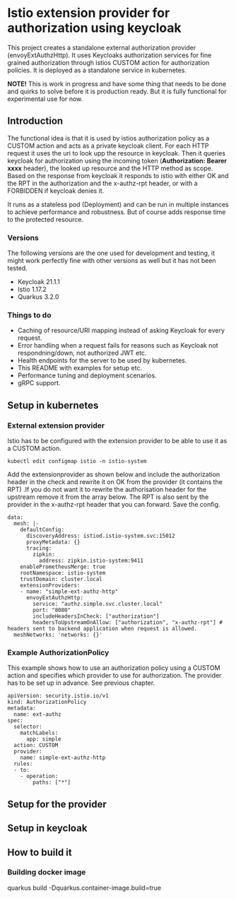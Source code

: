 # Istio extension provider for authorization using keycloak
This project creates a standalone external authorization provider (envoyExtAuthzHttp). It uses Keycloaks authorization services for fine grained authorization through istios CUSTOM action for authorization policies. It is deployed as a standalone service in kubernetes.

**NOTE!** This is work in progress and have some thing that needs to be done and quirks to solve before it is production ready. But it is fully functional for experimental use for now.

## Introduction
The functional idea is that it is used by istios authorization policy as a CUSTOM action and acts as a private keycloak client. For each HTTP request it uses the uri to look upp the resource in keycloak. Then it queries keycloak for authorization using the incoming token (**Authorization: Bearer xxxx** header), the looked up resource and the HTTP method as scope. Based on the response from keycloak it responds to istio with either OK and the RPT in the authorization and the x-authz-rpt header, or with a FORBIDDEN if keycloak denies it.

It runs as a stateless pod (Deployment) and can be run in multiple instances to achieve performance and robustness. But of course adds response time to the protected resource.

### Versions
The following versions are the one used for development and testing, it might work perfectly fine with other versions as well but it has not been tested.
* Keycloak 21.1.1
* Istio 1.17.2
* Quarkus 3.2.0

### Things to do
* Caching of resource/URI mapping instead of asking Keycloak for every request.
* Error handling when a request fails for reasons such as Keycloak not respondning/down, not authorized JWT etc.
* Health endpoints for the server to be used by kubernetes.
* This README with examples for setup etc.
* Performance tuning and deployment scenarios.
* gRPC support.

## Setup in kubernetes

### External extension provider
Istio has to be configured with the extension provider to be able to use it as a CUSTOM action.

```
kubectl edit configmap istio -n istio-system
```
Add the extensionprovider as shown below and include the authorization header in the check and rewrite it on OK from the provider (it contains the RPT) .If you do not want it to rewrite the authorisation header for the upstream remove it from the array below. The RPT is also sent by the provider in the x-authz-rpt header that you can forward. Save the config. 
```
data:
  mesh: |-
    defaultConfig:
      discoveryAddress: istiod.istio-system.svc:15012
      proxyMetadata: {}
      tracing:
        zipkin:
          address: zipkin.istio-system:9411
    enablePrometheusMerge: true
    rootNamespace: istio-system
    trustDomain: cluster.local
    extensionProviders:
    - name: "simple-ext-authz-http"
      envoyExtAuthzHttp:
        service: "authz.simple.svc.cluster.local"
        port: "8080"
        includeHeadersInCheck: ["authorization"]
        headersToUpstreamOnAllow: ["authorization", "x-authz-rpt"] # headers sent to backend application when request is allowed.
  meshNetworks: 'networks: {}'
```

### Example AuthorizationPolicy
This example shows how to use an authorization policy using a CUSTOM action and specifies which provider to use for authorization. The provider has to be set up in advance. See previous chapter.
```
apiVersion: security.istio.io/v1
kind: AuthorizationPolicy
metadata:
  name: ext-authz
spec:
  selector:
    matchLabels:
      app: simple
  action: CUSTOM
  provider:
    name: simple-ext-authz-http
  rules:
  - to:
    - operation:
        paths: ["*"]
```

## Setup for the provider

## Setup in keycloak

## How to build it

### Building docker image
quarkus build -Dquarkus.container-image.build=true
